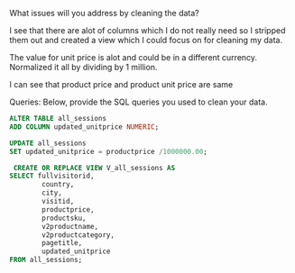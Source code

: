 What issues will you address by cleaning the data?

I see that there are alot of columns which I do not really need so I stripped them out and created a view which I could focus on for cleaning my data.

The value for unit price is alot and could be in a different currency. Normalized it all by dividing by 1 million.

I can see that product price and product unit price are same


Queries:
Below, provide the SQL queries you used to clean your data.

```SQL
ALTER TABLE all_sessions
ADD COLUMN updated_unitprice NUMERIC;

UPDATE all_sessions
SET updated_unitprice = productprice /1000000.00;
```
```SQL
 CREATE OR REPLACE VIEW V_all_sessions AS
SELECT fullvisitorid,
		country,
		city,
		visitid,
		productprice,
		productsku,
		v2productname,
		v2productcategory,
		pagetitle,
		updated_unitprice
FROM all_sessions;
```
